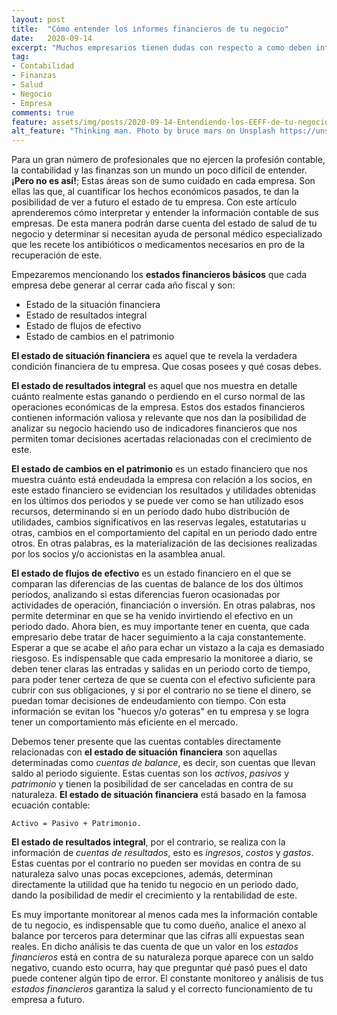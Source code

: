```yaml
---
layout: post
title:  "Cómo entender los informes financieros de tu negocio"
date:   2020-09-14
excerpt: "Muchos empresarios tienen dudas con respecto a como deben interpretar los Estados Financieros que el contador les pasa cada mes, en este artículo descubriremos como analizar el estado de situación financiera, de resultados integral, de flujos de efectivo y el de cambios en el patrimonio."
tag:
- Contabilidad
- Finanzas
- Salud
- Negocio
- Empresa
comments: true
feature: assets/img/posts/2020-09-14-Entendiendo-los-EEFF-de-tu-negocio.jpg
alt_feature: "Thinking man. Photo by bruce mars on Unsplash https://unsplash.com/photos/xj8qrWvuOEs"
---
```


Para un gran número de profesionales que no ejercen la profesión contable,
la contabilidad y las finanzas
son un mundo un poco difícil de entender. **¡Pero no es así!**;
Estas áreas son de sumo cuidado en cada empresa. Son ellas las que,
al cuantificar los hechos económicos pasados, te dan la posibilidad
de ver a futuro el estado de tu empresa.
Con este artículo aprenderemos cómo interpretar y entender la información contable de sus empresas.
De esta manera podrán darse cuenta del estado de salud de tu negocio y
determinar si necesitan ayuda de personal médico especializado que les recete
los antibióticos o medicamentos necesarios en pro de la recuperación de este.

Empezaremos mencionando los **estados financieros básicos** que cada empresa debe
generar al cerrar cada año fiscal y son:

* Estado de la situación financiera
* Estado de resultados integral
* Estado de flujos de efectivo
* Estado de cambios en el patrimonio

**El estado de situación financiera** es aquel que te revela la verdadera condición
financiera de tu empresa. Que cosas posees y qué cosas debes.

**El estado de resultados integral** es aquel que nos muestra en detalle cuánto
realmente estas ganando o perdiendo en el curso normal de las operaciones económicas
de la empresa. Estos dos estados financieros contienen información valiosa y relevante
que nos dan la posibilidad de analizar su negocio haciendo uso de indicadores financieros
que nos permiten tomar decisiones acertadas relacionadas con el crecimiento de este.

**El estado de cambios en el patrimonio** es un estado financiero que nos muestra cuánto
está endeudada la empresa con relación a los socios, en este estado financiero se evidencian
los resultados y utilidades obtenidas en los últimos dos periodos y se puede ver como se han
utilizado esos recursos, determinando si en un periodo dado hubo distribución de utilidades,
cambios significativos en las reservas legales, estatutarias u otras, cambios en
el comportamiento del capital en un periodo dado entre otros.
En otras palabras, es la materialización de las decisiones realizadas por los socios y/o accionistas
en la asamblea anual.

**El estado de flujos de efectivo** es un estado financiero en el que se  comparan las diferencias de las
cuentas de balance de los dos últimos periodos, analizando si estas diferencias fueron ocasionadas
por actividades de operación, financiación o inversión. En otras palabras, nos permite determinar
en que se ha venido invirtiendo el efectivo en un periodo dado.
Ahora bien, es muy importante tener en cuenta, que cada empresario debe tratar de hacer seguimiento a la caja constantemente.
Esperar a que se acabe el año para echar un vistazo a la caja es demasiado riesgoso.
Es indispensable que cada empresario la monitoree a diario,
se deben tener claras las entradas y salidas en un periodo corto de tiempo, para poder tener certeza
de que se cuenta con el efectivo suficiente para cubrir con sus obligaciones, y si por el contrario no se
tiene el dinero, se puedan tomar decisiones de endeudamiento con tiempo. Con esta información se evitan los
"huecos y/o goteras" en tu empresa y se logra tener un comportamiento más eficiente en el mercado.

Debemos tener presente que las cuentas contables directamente relacionadas
con **el estado de situación financiera** son aquellas determinadas como *cuentas de balance*,
es decir, son cuentas que llevan saldo al periodo siguiente. Estas cuentas son los
*activos*, *pasivos* y *patrimonio* y tienen la posibilidad de ser canceladas
en contra de su naturaleza. **El estado de situación financiera** está basado en la famosa ecuación contable:

```
Activo = Pasivo + Patrimonio.
```

**El estado de resultados integral**, por el contrario, se realiza con la información de
*cuentas de resultados*, esto es *ingresos*, *costos* y *gastos*. Estas cuentas por el contrario
no pueden ser movidas en contra de su naturaleza salvo unas pocas excepciones, además,
determinan directamente la utilidad que ha tenido tu negocio en un periodo dado, dando la posibilidad
de medir el crecimiento y la rentabilidad de este.

Es muy importante monitorear al menos cada mes la información contable de tu negocio, es indispensable
que tu como dueño, analice el anexo al balance por terceros para determinar que las cifras allí expuestas
sean reales.
En dicho análisis te das cuenta de que un valor en los *estados financieros* está en contra de
su naturaleza porque aparece con un saldo negativo, cuando esto ocurra, hay que preguntar
qué pasó pues el dato puede contener algún tipo de error. El constante monitoreo y análisis
de tus *estados financieros* garantiza la salud y el correcto funcionamiento de tu empresa a futuro.
